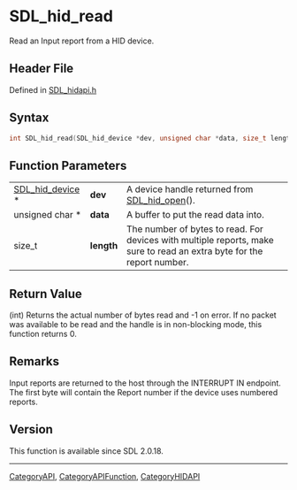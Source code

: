# SDL_hid_read

Read an Input report from a HID device.

## Header File

Defined in [SDL_hidapi.h](https://github.com/libsdl-org/SDL/blob/SDL2/include/SDL_hidapi.h)

## Syntax

```c
int SDL_hid_read(SDL_hid_device *dev, unsigned char *data, size_t length);
```

## Function Parameters

|                                    |            |                                                                                                                        |
| ---------------------------------- | ---------- | ---------------------------------------------------------------------------------------------------------------------- |
| [SDL_hid_device](SDL_hid_device) * | **dev**    | A device handle returned from [SDL_hid_open](SDL_hid_open)().                                                          |
| unsigned char *                    | **data**   | A buffer to put the read data into.                                                                                    |
| size_t                             | **length** | The number of bytes to read. For devices with multiple reports, make sure to read an extra byte for the report number. |

## Return Value

(int) Returns the actual number of bytes read and -1 on error. If no packet
was available to be read and the handle is in non-blocking mode, this
function returns 0.

## Remarks

Input reports are returned to the host through the INTERRUPT IN endpoint.
The first byte will contain the Report number if the device uses numbered
reports.

## Version

This function is available since SDL 2.0.18.





----
[CategoryAPI](CategoryAPI), [CategoryAPIFunction](CategoryAPIFunction), [CategoryHIDAPI](CategoryHIDAPI)

